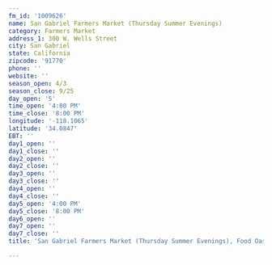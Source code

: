 ```yaml
---
fm_id: '1009626'
name: San Gabriel Farmers Market (Thursday Summer Evenings)
category: Farmers Market
address_1: 300 W. Wells Street
city: San Gabriel
state: California
zipcode: '91770'
phone: ''
website: ''
season_open: 4/3
season_close: 9/25
day_open: '5'
time_open: '4:00 PM'
time_close: '8:00 PM'
longitude: '-118.1065'
latitude: '34.0847'
EBT: ''
day1_open: ''
day1_close: ''
day2_open: ''
day2_close: ''
day3_open: ''
day3_close: ''
day4_open: ''
day4_close: ''
day5_open: '4:00 PM'
day5_close: '8:00 PM'
day6_open: ''
day7_open: ''
day7_close: ''
title: 'San Gabriel Farmers Market (Thursday Summer Evenings), Food Oasis Los Angeles'

---
```

